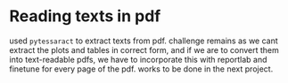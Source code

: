 # Reading texts in pdf 

used `pytessaract` to extract texts from pdf. 
challenge remains as we cant extract the plots and tables in correct form, and if we are to convert them into text-readable pdfs, we have to incorporate this with reportlab and finetune for every page of the pdf. 
works to be done in the next project. 

